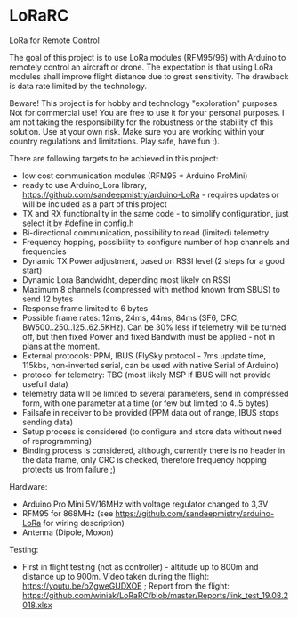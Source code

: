 # LoRaRC
LoRa for Remote Control

The goal of this project is to use LoRa modules (RFM95/96) with Arduino to remotely control an aircraft or drone. The expectation is that using LoRa modules shall improve flight distance due to great sensitivity. The drawback is data rate limited by the technology.

Beware!
This project is for hobby and technology "exploration" purposes. Not for commercial use! You are free to use it for your personal purposes. I am not taking the responsibility for the robustness or the stability of this solution. Use at your own risk. Make sure you are working within your country regulations and limitations. Play safe, have fun :).

There are following targets to be achieved in this project:
- low cost communication modules (RFM95 + Arduino ProMini)
- ready to use Arduino_Lora library, https://github.com/sandeepmistry/arduino-LoRa - requires updates or will be included as a part of this project
- TX and RX functionality in the same code - to simplify configuration, just select it by #define in config.h
- Bi-directional communication, possibility to read (limited) telemetry
- Frequency hopping, possibility to configure number of hop channels and frequencies
- Dynamic TX Power adjustment, based on RSSI level (2 steps for a good start)
- Dynamic Lora Bandwidht, depending most likely on RSSI
- Maximum 8 channels (compressed with method known from SBUS) to send 12 bytes
- Response frame limited to 6 bytes
- Possible frame rates: 12ms, 24ms, 44ms, 84ms (SF6, CRC, BW500..250..125..62.5KHz). Can be 30% less if telemetry will be turned off, but then fixed Power and fixed Bandwith must be applied - not in plans at the moment.
- External protocols: PPM, IBUS (FlySky protocol - 7ms update time, 115kbs, non-inverted serial, can be used with native Serial of Arduino)
- protocol for telemetry: TBC (most likely MSP if IBUS will not provide usefull data)
- telemetry data will be limited to several parameters, send in compressed form, with one parameter at a time (or few but limited to 4..5 bytes)
- Failsafe in receiver to be provided (PPM data out of range, IBUS stops sending data)
- Setup process is considered (to configure and store data without need of reprogramming)
- Binding process is considered, although, currently there is no header in the data frame, only CRC is checked, therefore frequency hopping protects us from failure ;)

Hardware:
- Arduino Pro Mini 5V/16MHz with voltage regulator changed to 3,3V
- RFM95 for 868MHz (see https://github.com/sandeepmistry/arduino-LoRa for wiring description)
- Antenna (Dipole, Moxon)

Testing:
- First in flight testing (not as controller) - altitude up to 800m and distance up to 900m. Video taken during the flight: https://youtu.be/bZgweGUDXOE ; Report from the flight: https://github.com/winiak/LoRaRC/blob/master/Reports/link_test_19.08.2018.xlsx

